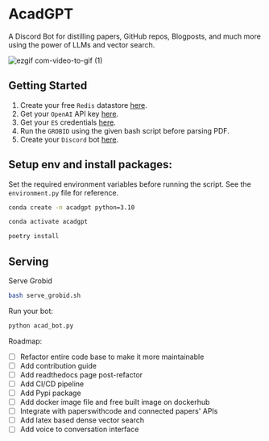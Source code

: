 # AcadGPT

A Discord Bot for distilling papers, GitHub repos, Blogposts, and much more using the power of LLMs and vector search.

![ezgif com-video-to-gif (1)](https://user-images.githubusercontent.com/6007894/235933127-c4abb7bb-7f07-4585-8f4c-0847d6506c4d.gif)


## Getting Started

1. Create your free `Redis` datastore [here](https://redis.com/try-free/).
2. Get your `OpenAI` API key [here](https://platform.openai.com/overview).
3. Get your `ES` credentials [here](https://app.bonsai.io/signup).
4. Run the `GROBID` using the given bash script before parsing PDF.
5. Create your `Discord` bot [here](https://discord.com/login?redirect_to=%2Fdevelopers%2Fapplications).

## Setup env and install packages:

Set the required environment variables before running the script. See the `environment.py` file for reference.

```bash
conda create -n acadgpt python=3.10
```

```bash
conda activate acadgpt
```

```bash
poetry install
```

## Serving

Serve Grobid

```bash
bash serve_grobid.sh
```

Run your bot:

```bash
python acad_bot.py
```

Roadmap:

- [ ] Refactor entire code base to make it more maintainable
- [ ] Add contribution guide
- [ ] Add readthedocs page post-refactor
- [ ] Add CI/CD pipeline
- [ ] Add Pypi package
- [ ] Add docker image file and free built image on dockerhub
- [ ] Integrate with paperswithcode and connected papers' APIs
- [ ] Add latex based dense vector search
- [ ] Add voice to conversation interface
